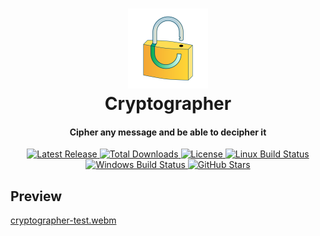 <div align="center">
  
  <p>
    <h1>
      <a href="https://github.com/imsamroy/Cryptographer">
        <img src="Cryptographer.svg" width=128 alt="Cryptographer" />
      </a>
      <br />
      Cryptographer
    </h1>
    <h4>Cipher any message and be able to decipher it</h4>
  </p>

  <p>
    <a href="https://github.com/imsamroy/Cryptographer/releases/latest">
      <img src="https://img.shields.io/github/release/imsamroy/Cryptographer.svg" alt="Latest Release" />
    </a>
    <a href="https://github.com/imsamroy/Cryptographer/releases">
      <img src="https://img.shields.io/github/downloads/imsamroy/Cryptographer/total.svg" alt="Total Downloads" />
    </a>
    <a href="https://github.com/imsamroy/Cryptographer/blob/master/LICENSE">
      <img src="https://img.shields.io/github/license/imsamroy/Cryptographer.svg" alt="License" />
    </a>
    <a href="https://github.com/imsamroy/Cryptographer/actions/workflows/linux.yml">
      <img src="https://img.shields.io/github/actions/workflow/status/imsamroy/Cryptographer/linux.yml?label=linux" alt="Linux Build Status" />
    </a>
    <a href="https://github.com/imsamroy/Cryptographer/actions/workflows/windows.yml">
      <img src="https://img.shields.io/github/actions/workflow/status/imsamroy/Cryptographer/windows.yml?label=windows" alt="Windows Build Status" />
    </a>
    <a href="https://github.com/imsamroy/Cryptographer">
      <img src="https://img.shields.io/github/stars/imsamroy/Cryptographer" alt="GitHub Stars" />
    </a>
  </p>

</div>

## Preview

[cryptographer-test.webm](https://github.com/imsamroy/Cryptographer/assets/92716271/a46f98fc-f522-4239-9020-def658f25beb)
